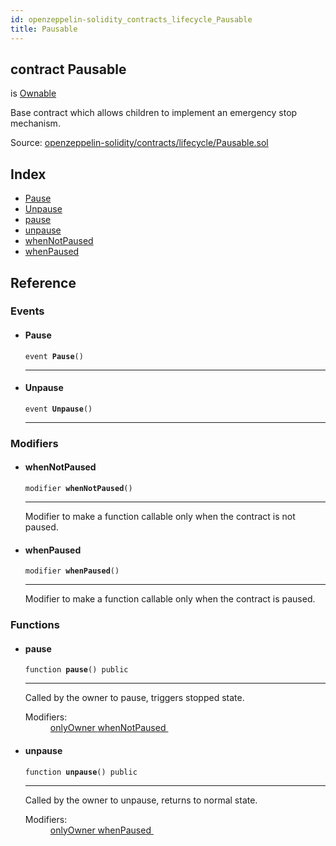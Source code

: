 ```yaml
---
id: openzeppelin-solidity_contracts_lifecycle_Pausable
title: Pausable
---
```


<div class="contract-doc"><div class="contract"><h2 class="contract-header"><span class="contract-kind">contract</span> Pausable</h2><p class="base-contracts"><span>is</span> <a href="openzeppelin-solidity_contracts_ownership_Ownable.html">Ownable</a></p><p class="description">Base contract which allows children to implement an emergency stop mechanism.</p><div class="source">Source: <a href="git+https://github.com/2keynet/web3-alpha/blob/v0.0.3/contracts/openzeppelin-solidity/contracts/lifecycle/Pausable.sol" target="_blank">openzeppelin-solidity/contracts/lifecycle/Pausable.sol</a></div></div><div class="index"><h2>Index</h2><ul><li><a href="openzeppelin-solidity_contracts_lifecycle_Pausable.html#Pause">Pause</a></li><li><a href="openzeppelin-solidity_contracts_lifecycle_Pausable.html#Unpause">Unpause</a></li><li><a href="openzeppelin-solidity_contracts_lifecycle_Pausable.html#pause">pause</a></li><li><a href="openzeppelin-solidity_contracts_lifecycle_Pausable.html#unpause">unpause</a></li><li><a href="openzeppelin-solidity_contracts_lifecycle_Pausable.html#whenNotPaused">whenNotPaused</a></li><li><a href="openzeppelin-solidity_contracts_lifecycle_Pausable.html#whenPaused">whenPaused</a></li></ul></div><div class="reference"><h2>Reference</h2><div class="events"><h3>Events</h3><ul><li><div class="item event"><span id="Pause" class="anchor-marker"></span><h4 class="name">Pause</h4><div class="body"><code class="signature">event <strong>Pause</strong><span>() </span></code><hr/></div></div></li><li><div class="item event"><span id="Unpause" class="anchor-marker"></span><h4 class="name">Unpause</h4><div class="body"><code class="signature">event <strong>Unpause</strong><span>() </span></code><hr/></div></div></li></ul></div><div class="modifiers"><h3>Modifiers</h3><ul><li><div class="item modifier"><span id="whenNotPaused" class="anchor-marker"></span><h4 class="name">whenNotPaused</h4><div class="body"><code class="signature">modifier <strong>whenNotPaused</strong><span>() </span></code><hr/><div class="description"><p>Modifier to make a function callable only when the contract is not paused.</p></div></div></div></li><li><div class="item modifier"><span id="whenPaused" class="anchor-marker"></span><h4 class="name">whenPaused</h4><div class="body"><code class="signature">modifier <strong>whenPaused</strong><span>() </span></code><hr/><div class="description"><p>Modifier to make a function callable only when the contract is paused.</p></div></div></div></li></ul></div><div class="functions"><h3>Functions</h3><ul><li><div class="item function"><span id="pause" class="anchor-marker"></span><h4 class="name">pause</h4><div class="body"><code class="signature">function <strong>pause</strong><span>() </span><span>public </span></code><hr/><div class="description"><p>Called by the owner to pause, triggers stopped state.</p></div><dl><dt><span class="label-modifiers">Modifiers:</span></dt><dd><a href="openzeppelin-solidity_contracts_ownership_Ownable.html#onlyOwner">onlyOwner </a><a href="openzeppelin-solidity_contracts_lifecycle_Pausable.html#whenNotPaused">whenNotPaused </a></dd></dl></div></div></li><li><div class="item function"><span id="unpause" class="anchor-marker"></span><h4 class="name">unpause</h4><div class="body"><code class="signature">function <strong>unpause</strong><span>() </span><span>public </span></code><hr/><div class="description"><p>Called by the owner to unpause, returns to normal state.</p></div><dl><dt><span class="label-modifiers">Modifiers:</span></dt><dd><a href="openzeppelin-solidity_contracts_ownership_Ownable.html#onlyOwner">onlyOwner </a><a href="openzeppelin-solidity_contracts_lifecycle_Pausable.html#whenPaused">whenPaused </a></dd></dl></div></div></li></ul></div></div></div>
